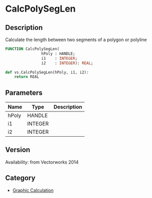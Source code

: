 # CalcPolySegLen

## Description
Calculate the length between two segments of a polygon or polyline

```pascal
FUNCTION CalcPolySegLen(
				hPoly : HANDLE;
				i1    : INTEGER;
				i2    : INTEGER): REAL;
```

```python
def vs.CalcPolySegLen(hPoly, i1, i2):
    return REAL
```

## Parameters
|Name|Type|Description|
|---|---|---|
|hPoly|HANDLE|   |
|i1|INTEGER|   |
|i2|INTEGER|   |

## Version
Availability: from Vectorworks 2014

## Category
* [Graphic Calculation](../Categories/Graphic%20Calculation.md)
